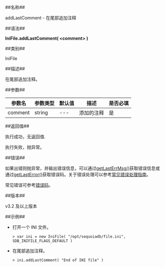 ##名称##

addLastComment - 在尾部追加注释

##语法##

**IniFile.addLastComment( \<comment\> )**

##类别##

IniFile

##描述##

在尾部追加注释。

##参数##

| 参数名     | 参数类型 | 默认值  | 描述                                    | 是否必填 |
| ---------- | -------- | --------| --------------------------------------- | -------- |
| comment    | string   | ---     | 添加的注释                              | 是       |

##返回值##

执行成功，无返回值.

执行失败，抛异常。

##错误##

如果出错则抛异常，并输出错误信息，可以通过[getLastErrMsg()](manual/Manual/Sequoiadb_Command/Global/getLastErrMsg.md)获取错误信息或通过[getLastError()](manual/Manual/Sequoiadb_Command/Global/getLastError.md)获取错误码。关于错误处理可以参考[常见错误处理指南](manual/FAQ/faq_sdb.md)。

常见错误可参考[错误码](manual/Manual/Sequoiadb_error_code.md)。

##版本##

v3.2 及以上版本

##示例##

* 打开一个 INI 文件。

    ```lang-javascript
    > var ini = new IniFile( "/opt/sequoiadb/file.ini", SDB_INIFILE_FLAGS_DEFAULT )
    ```

* 在尾部追加注释。

    ```lang-javascript
    > ini.addLastComment( "End of INI file" )
    ```